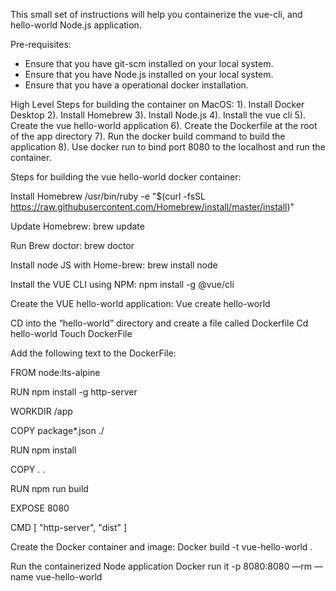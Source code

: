 This small set of instructions will help you containerize the vue-cli, and hello-world Node.js application.

Pre-requisites:
* Ensure that you have git-scm installed on your local system.
* Ensure that you have Node.js installed on your local system.
* Ensure that you have a operational docker installation.

High Level Steps for building the container on MacOS:
1). Install Docker Desktop
2). Install Homebrew
3). Install Node.js
4). Install the vue cli
5). Create the vue hello-world application
6). Create the Dockerfile at the root of the app directory
7). Run the docker build command to build the application
8). Use docker run to bind port 8080 to the localhost and run the container.


Steps for building the vue hello-world docker container:

Install Homebrew
/usr/bin/ruby -e "$(curl -fsSL https://raw.githubusercontent.com/Homebrew/install/master/install)"

Update Homebrew:
brew update

Run Brew doctor: 
brew doctor

Install node JS with Home-brew:
brew install node

Install the VUE CLI using NPM:
npm install -g @vue/cli

Create the  VUE  hello-world application:
Vue create hello-world

CD into the “hello-world” directory and create a file called Dockerfile
Cd hello-world
Touch DockerFile

Add the following text to the DockerFile:

FROM node:lts-alpine

RUN npm install -g http-server

WORKDIR /app

COPY package*.json ./

RUN npm install

COPY . .

RUN npm run build

EXPOSE 8080

CMD [ "http-server", "dist" ]

Create the Docker container and image:
Docker build -t vue-hello-world .

Run the containerized Node application
Docker run it -p 8080:8080 —rm —name vue-hello-world


